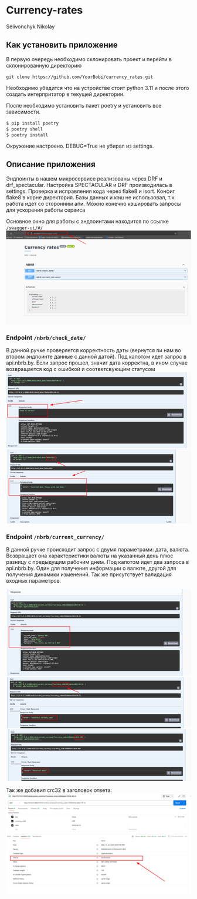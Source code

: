 # Currency-rates
Selivonchyk Nikolay

## Как установить приложение
В первую очередь необходимо склонировать проект и перейти в склонированную директорию 
```
git clone https://github.com/YourBobi/currency_rates.git
```

Необходимо убедится что на устройстве стоит python 3.11 и после этого создать интерпритатор в текущей директории.

После необходимо установить пакет poetry и установить все зависимости.
```
$ pip install poetry
$ poetry shell
$ poetry install
```
Окружение настроено. DEBUG=True не убирал из settings.

## Описание приложения
Эндпоинты в нашем микросервисе реализованы через DRF и drf_spectacular. Настройка SPECTACULAR и DRF производилась в settings.
Проверка и исправления кода через flake8 и isort. Конфиг flake8 в корне директория.
Базы данных и кэш не использовал, т.к. работа идет со сторонним апи. Можно конечно кэшировать запросы для ускорения работы сервиса

Основное окно для работы с эндпоинтами находится по ссылке `/swagger-ui/#/`
![img.png](images/img.png)

### Endpoint  `/nbrb/check_date/`
В данной ручке проверяется корректность даты (вернутся ли нам во втором эндпоинте данные с данной датой). 
Под капотом идет запрос в api.nbrb.by. Если запрос прошел, значит дата корректна, в ином случае возвращается код с ошибкой и соответсвующим статусом  
![img_1.png](images/img_1.png)
![img_2.png](images/img_2.png)

### Endpoint  `/nbrb/current_currency/`
В данной ручке происходит запрос с двумя параметрами: дата, валюта. Возвращает она характеристики валюты на указанный день плюс разницу с предыдущим рабочим днем.
Под капотом идет два запроса в api.nbrb.by. Один для получения информации о валюте, другой для получения динамики изменений.
Так же присутствует валидация входных параметров.

![img_3.png](images/img_3.png)
![img_4.png](images/img_4.png)
![img_5.png](images/img_5.png)

Так же добавил crc32 в заголовок ответа. 
![img_6.png](images/img_6.png)